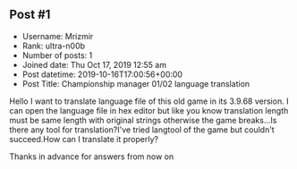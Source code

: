 ## Post #1
- Username: Mrizmir
- Rank: ultra-n00b
- Number of posts: 1
- Joined date: Thu Oct 17, 2019 12:55 am
- Post datetime: 2019-10-16T17:00:56+00:00
- Post Title: Championship manager 01/02 language translation

Hello I want to translate language file of this old game in its 3.9.68 version. I can open the language file in hex editor but like you know translation length must be same length with original strings otherwise the game breaks...Is there any tool for translation?I've tried langtool of the game but couldn't succeed.How can I translate it properly?

Thanks in advance for answers from now on
